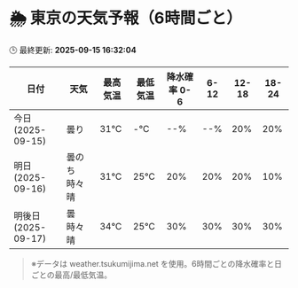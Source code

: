 # 🌦️ 東京の天気予報（6時間ごと）

🕒 最終更新: **2025-09-15 16:32:04**

| 日付 | 天気 | 最高気温 | 最低気温 | 降水確率 0-6 | 6-12 | 12-18 | 18-24 |
|------|------|----------|----------|------------|------|------|------|
| 今日 (2025-09-15) | 曇り | 31℃ | -℃ | --% | --% | 20% | 20% |
| 明日 (2025-09-16) | 曇のち時々晴 | 31℃ | 25℃ | 20% | 20% | 20% | 10% |
| 明後日 (2025-09-17) | 曇時々晴 | 34℃ | 25℃ | 30% | 30% | 30% | 30% |

> ※データは weather.tsukumijima.net を使用。6時間ごとの降水確率と日ごとの最高/最低気温。